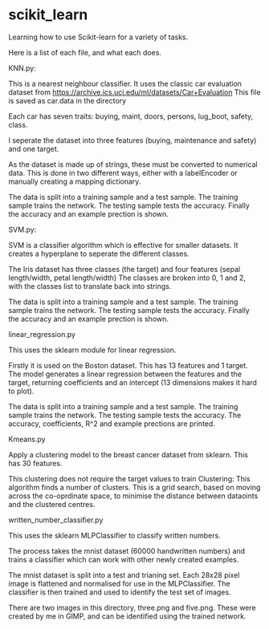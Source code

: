 # scikit_learn
Learning how to use Scikit-learn for a variety of tasks.

Here is a list of each file, and what each does.


KNN.py:

This is a nearest neighbour classifier.
It uses the classic car evaluation dataset from https://archive.ics.uci.edu/ml/datasets/Car+Evaluation 
This file is saved as car.data in the directory

Each car has seven traits: buying, maint, doors, persons, lug_boot, safety, class.

I seperate the dataset into three features (buying, maintenance and safety) and one target. 

As the dataset is made up of strings, these must be converted to numerical data. 
This is done in two different ways, either with a labelEncoder or manually creating a mapping dictionary.

The data is split into a training sample and a test sample.
The training sample trains the network.
The testing sample tests the accuracy.
Finally the accuracy and an example prection is shown.



SVM.py:

SVM is a classifier algorithm which is effective for smaller datasets.
It creates a hyperplane to seperate the different classes.

The Iris dataset has three classes (the target) and four features (sepal length/width, petal length/width)
The classes are broken into 0, 1 and 2, with the classes list to translate back into strings.

The data is split into a training sample and a test sample.
The training sample trains the network.
The testing sample tests the accuracy.
Finally the accuracy and an example prection is shown.


linear_regression.py

This uses the sklearn module for linear regression.

Firstly it is used on the Boston dataset. 
This has 13 features and 1 target.
The model generates a linear regression between the features and the target, returning coefficients and an intercept  (13 dimensions makes it hard to plot).

The data is split into a training sample and a test sample.
The training sample trains the network.
The testing sample tests the accuracy.
The accuracy, coefficients, R^2 and example prections are printed.

Kmeans.py

Apply a clustering model to the breast cancer dataset from sklearn.
This has 30 features.

This clustering does not require the target values to train
Clustering: This algorithm finds a number of clusters.
This is a grid search, based on moving across the co-oprdinate space, to minimise the distance between dataoints and the clustered centres.



written_number_classifier.py

This uses the sklearn MLPClassifier to classify written numbers.

The process takes the mnist dataset (60000 handwritten numbers) and trains a classifier which can work with other newly created examples.

The mnist dataset is split into a test and trianing set.
Each 28x28 pixel image is flattened and normalised for use in the MLPClassifier.
The classifier is then trained and used to identify the test set of images.

There are two images in this directory, three.png and five.png. 
These were created by me in GIMP, and can be identified using the trained network.







